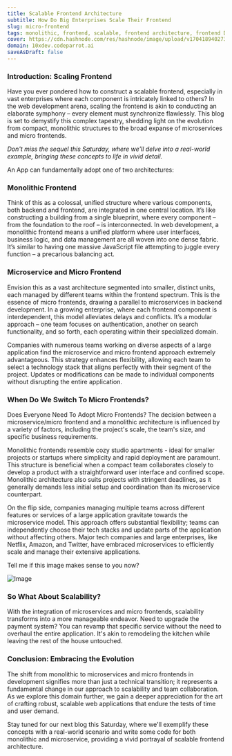 ```yaml
---
title: Scalable Frontend Architecture
subtitle: How Do Big Enterprises Scale Their Frontend
slug: micro-frontend
tags: monolithic, frontend, scalable, frontend architecture, frontend Design
cover: https://cdn.hashnode.com/res/hashnode/image/upload/v1704189402735/Dpnzs_RRe.png?auto=format
domain: 10xdev.codeparrot.ai
saveAsDraft: false
---
```


### Introduction: Scaling Frontend

Have you ever pondered how to construct a scalable frontend, especially in vast enterprises where each component is intricately linked to others? In the web development arena, scaling the frontend is akin to conducting an elaborate symphony – every element must synchronize flawlessly. This blog is set to demystify this complex tapestry, shedding light on the evolution from compact, monolithic structures to the broad expanse of microservices and micro frontends.

*Don't miss the sequel this Saturday, where we'll delve into a real-world example, bringing these concepts to life in vivid detail.*

An App can fundamentally adopt one of two architectures:

### Monolithic Frontend
Think of this as a colossal, unified structure where various components, both backend and frontend, are integrated in one central location. It’s like constructing a building from a single blueprint, where every component – from the foundation to the roof – is interconnected. In web development, a monolithic frontend means a unified platform where user interfaces, business logic, and data management are all woven into one dense fabric. It’s similar to having one massive JavaScript file attempting to juggle every function – a precarious balancing act.

### Microservice and Micro Frontend
Envision this as a vast architecture segmented into smaller, distinct units, each managed by different teams within the frontend spectrum. This is the essence of micro frontends, drawing a parallel to microservices in backend development. In a growing enterprise, where each frontend component is interdependent, this model alleviates delays and conflicts. It’s a modular approach – one team focuses on authentication, another on search functionality, and so forth, each operating within their specialized domain.

Companies with numerous teams working on diverse aspects of a large application find the microservice and micro frontend approach extremely advantageous. This strategy enhances flexibility, allowing each team to select a technology stack that aligns perfectly with their segment of the project. Updates or modifications can be made to individual components without disrupting the entire application.

### When Do We Switch To Micro Frontends?
Does Everyone Need To Adopt Micro Frontends?
The decision between a microservice/micro frontend and a monolithic architecture is influenced by a variety of factors, including the project's scale, the team's size, and specific business requirements.

Monolithic frontends resemble cozy studio apartments - ideal for smaller projects or startups where simplicity and rapid deployment are paramount. This structure is beneficial when a compact team collaborates closely to develop a product with a straightforward user interface and confined scope. Monolithic architecture also suits projects with stringent deadlines, as it generally demands less initial setup and coordination than its microservice counterpart.

On the flip side, companies managing multiple teams across different features or services of a large application gravitate towards the microservice model. This approach offers substantial flexibility; teams can independently choose their tech stacks and update parts of the application without affecting others. Major tech companies and large enterprises, like Netflix, Amazon, and Twitter, have embraced microservices to efficiently scale and manage their extensive applications.

Tell me if this image makes sense to you now?

![Image](https://cdn.hashnode.com/res/hashnode/image/upload/v1704817400682/cs6kPg5L2.png?auto=format)

### So What About Scalability?
With the integration of microservices and micro frontends, scalability transforms into a more manageable endeavor. Need to upgrade the payment system? You can revamp that specific service without the need to overhaul the entire application. It's akin to remodeling the kitchen while leaving the rest of the house untouched.

### Conclusion: Embracing the Evolution
The shift from monolithic to microservices and micro frontends in development signifies more than just a technical transition; it represents a fundamental change in our approach to scalability and team collaboration. As we explore this domain further, we gain a deeper appreciation for the art of crafting robust, scalable web applications that endure the tests of time and user demand.

Stay tuned for our next blog this Saturday, where we'll exemplify these concepts with a real-world scenario and write some code for both monolithic and microservice, providing a vivid portrayal of scalable frontend architecture.
